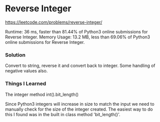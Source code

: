 # Reverse Integer

https://leetcode.com/problems/reverse-integer/

Runtime: 36 ms, faster than 81.44% of Python3 online submissions for Reverse Integer.
Memory Usage: 13.2 MB, less than 69.06% of Python3 online submissions for Reverse Integer.

### Solution

Convert to string, reverse it and convert back to integer. Some handling of negative values also.

### Things I Learned

The integer method int().bit_length()

Since Python3 integers will increase in size to match the input we need to manually check for the size of the integer created. The easiest way to do this I found was in the built in class method 'bit_length()'.
